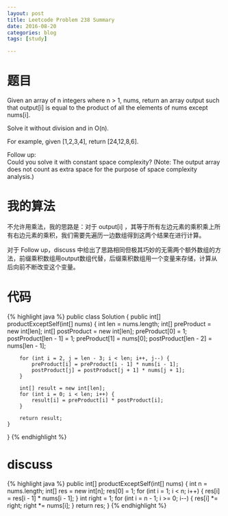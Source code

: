```yaml
---
layout: post
title: Leetcode Problem 238 Summary
date: 2016-08-20
categories: blog
tags: [study]

---
```


# 题目

Given an array of n integers where n > 1, nums, return an array output such that output[i] is equal to the product of all the elements of nums except nums[i].

Solve it without division and in O(n).

For example, given [1,2,3,4], return [24,12,8,6].

Follow up:  
Could you solve it with constant space complexity? (Note: The output array does not count as extra space for the purpose of space complexity analysis.)
# 我的算法

不允许用乘法，我的思路是：对于 output[i] ，其等于所有左边元素的乘积乘上所有右边元素的乘积，我们需要先遍历一边数组得到这两个结果在进行计算。

对于 Follow up，discuss 中给出了思路相同但极其巧妙的无需两个额外数组的方法，前缀乘积数组用output数组代替，后缀乘积数组用一个变量来存储，计算从后向前不断改变这个变量。

# 代码

{% highlight java %}
public class Solution {
    public int[] productExceptSelf(int[] nums) {
        int len = nums.length;
        int[] preProduct = new int[len];
        int[] postProduct = new int[len];
        preProduct[0] = 1;
        postProduct[len - 1] = 1;
        preProduct[1] = nums[0];
        postProduct[len - 2] = nums[len - 1];
        
        for (int i = 2, j = len - 3; i < len; i++, j--) {
            preProduct[i] = preProduct[i - 1] * nums[i - 1];
            postProduct[j] = postProduct[j + 1] * nums[j + 1];
        }
        
        int[] result = new int[len];
        for (int i = 0; i < len; i++) {
            result[i] = preProduct[i] * postProduct[i];
        }
        
        return result;
    }
}
{% endhighlight %}

# discuss

{% highlight java %}
public int[] productExceptSelf(int[] nums) {
    int n = nums.length;
    int[] res = new int[n];
    res[0] = 1;
    for (int i = 1; i < n; i++) {
        res[i] = res[i - 1] * nums[i - 1];
    }
    int right = 1;
    for (int i = n - 1; i >= 0; i--) {
        res[i] *= right;
        right *= nums[i];
    }
    return res;
}
{% endhighlight %}